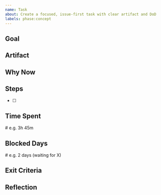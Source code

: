 ```yaml
---
name: Task
about: Create a focused, issue-first task with clear artifact and DoD
labels: phase:concept
---
```


## Goal

## Artifact

## Why Now

## Steps
- [ ] 

## Time Spent
<fill on close>  # e.g. 3h 45m

## Blocked Days
<fill if any>    # e.g. 2 days (waiting for X)

## Exit Criteria

## Reflection
<fill before close>
